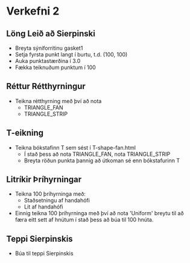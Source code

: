 # Verkefni 2

## Löng Leið að Sierpinski
* Breyta sýniforritinu gasket1
* Setja fyrsta punkt langt í burtu, t.d. (100, 100)
* Auka punktastærðina í 3.0
* Fækka teiknuðum punktum í 100

## Réttur Rétthyrningur
* Teikna rétthyrning með því að nota
    * TRIANGLE_FAN
    * TRIANGLE_STRIP

## T-eikning
* Teikna bókstafinn T sem sést í T-shape-fan.html
    * Í stað þess að nota TRIANGLE_FAN, nota TRIANGLE_STRIP
    * Breyta röðun punkta þannig að útkoman sé enn bókstafurinn T

## Litríkir Þríhyrningar
* Teikna 100 þríhyrninga með:
    * Staðsetningu af handahófi
    * Lit af handahófi
* Einnig teikna 100 þríhyrninga með því að nota 'Uniform' breytu til að færa eitt sett af hnútum í stað þess að búa til 100 hnúta.

## Teppi Sierpinskis
* Búa til teppi Sierpinskis